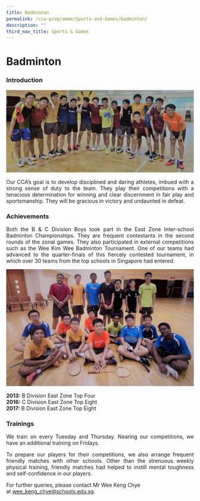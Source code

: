 ```yaml
---
title: Badminton
permalink: /cca-programme/Sports-and-Games/badminton/
description: ""
third_nav_title: Sports & Games
---
```

# Badminton
### Introduction

![](/images/Student%20Development%20Programme/CCA%20Programme/Sports%20&%20Games/2020%20Web%20Page%20Photo%201.jpg)

<p style="text-align: justify;">Our CCA’s goal is to develop disciplined and daring athletes, imbued with a strong sense of duty to the team. They play their competitions with a tenacious determination for winning and clear discernment in fair play and sportsmanship. They will be gracious in victory and undaunted in defeat.</p>

### Achievements 

<p style="text-align: justify;">Both the B & C Division Boys took part in the East Zone Inter-school Badminton Championships. They are frequent contestants in the second rounds of the zonal games. They also participated in external competitions such as the Wee Kim Wee Badminton Tournament. One of our teams had advanced to the quarter-finals of this fiercely contested tournament, in which over 30 teams from the top schools in Singapore had entered.</p>

![](/images/Student%20Development%20Programme/CCA%20Programme/Sports%20&%20Games/2020%20Web%20Page%20Photo%202.jpg)

**2013:** B Division East Zone Top Four  
**2016:** C Division East Zone Top Eight  
**2017:** B Division East Zone Top Eight

### Trainings

<p style="text-align: justify;">We train on every Tuesday and Thursday. Nearing our competitions, we have an additional training on Fridays.</p>

<p style="text-align: justify;">To prepare our players for their competitions, we also arrange frequent friendly matches with other schools. Other than the strenuous weekly physical training, friendly matches had helped to instill mental toughness and self-confidence in our players.</p>

For further queries, please contact Mr Wee Keng Chye at [wee\_keng\_chye@schools.edu.sg](mailto:wee_keng_chye@schools.edu.sg).